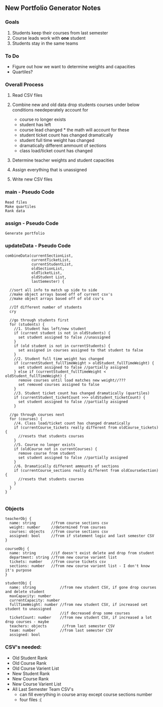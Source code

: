 ## New Portfolio Generator Notes

### Goals
1. Students keep their courses from last semester
1. Course leads work with **one** student
1. Students stay in the same teams

### To Do
* Figure out how we want to determine weights and capacities
* Quartiles?


### Overall Process
  1. Read CSV files
  
  1. Combine new and old data
    drop students courses under below conditions
       needeperately account for
      - course ro longer exists
      - student has left
      - course lead changed
    * the math will account for these
      - student ticket count has changed dramatically
      - student full time weight has changed
      - dramatically different ammount of sections
      - class load/ticket count has changed
      
      
  1. Determine teacher weights and student capacities
  
  1. Assign everything that is unassigned
  
  1. Write new CSV files
  
### main - Pseudo Code
```
Read files
Make quartiles
Rank data
```

### assign - Pseudo Code
```
Generate portfolio
```
### updateData - Pseudo Code
```
combineData(currentSectionList, 
            currentTicketList, 
            currentStudentList,  
            oldSectionList, 
            oldTicketList, 
            oldStudent List, 
            lastSemester) {
            
  //sort all info to match up side to side
  //make object arrays based off of current csv's
  //make object arrays based off of old csv's
  
  //If different number of students
  cry
  
  //go through students first
  for (students) {
    //1. Student has left/new student
    if (current student is not in oldStudents) {
      set student assigned to false //unassigned
    }
    if (old student is not in currentStudents) {
      set assigned in courses assigned to that student to false
    }
    //2. Student full time weight has changed
    if (currentStudent_fullTimeWeight > oldStudent_fullTimeWeight) {
      set student assigned to false //partially assigned
    } else if (currentStudent_fullTimeWeight < oldStudent_fullTimeWeight) {
      remove courses until load matches new weight//???
      set removed courses assigned to false
    }
    //3. Student ticket count has changed dramatically (quartiles)
    if (currentStudent_ticketCount >>> oldStudent_ticketCount) {
      set student assigned to false //partially assigned
    }
    
  //go through courses next
  for (courses) {
    //4. Class load/ticket count has changed dramatically
    if (currentCourse_tickets really different from oldCourse_tickets) {
      //resets that students courses
    }
    //5. Course no longer exists
    if (oldCourse not in currentCourses) {
      remove course from student
      set student assigned to false //partially assigned
    }
    //6. Dramatically different ammounts of sections
    if (currentCourse_sections really different from oldCourseSection) {
      //resets that students courses
    }
  }
}
    

```
### Objects
```
teacherObj {
  name: string       //from course sections csv
  weight: number     //determined from courses
  courses: objects   //from course sections csv
  assigned: bool     //from if statement logic and last semester CSV
}

courseObj {
  name: string       //if doesn't exist delete and drop from student
  department: string //from new course varient list
  tickets: number    //from course tickets csv
  sections: number   //from new course varient list - I don't know it's purpose
}

studentObj {
  name: string           //from new student CSV, if gone drop courses and delete student
  maxCapacity: number
  currentCapacity: number
  fullTimeWeight: number //from new student CSV, if increased set student to unassigned
                         //if decreased drop some courses
  ticketCount: number    //from new student CSV, if increased a lot drop courses - maybe
  teachers: objects       //from last semester CSV
  team: number           //from last semester CSV
  assigned: bool        
```
    
### CSV's needed:
* Old Student Rank
* Old Course Rank
* Old Course Varient List
* New Student Rank
* New Course Rank
* New Course Varient List
* All Last Semester Team CSV's
  - can fill everything in course array except course sections number
  - four files :(
